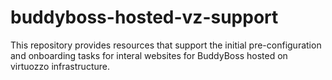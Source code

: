 # buddyboss-hosted-vz-support

This repository provides resources that support the initial pre-configuration and onboarding tasks for interal websites for BuddyBoss hosted on virtuozzo infrastructure.

